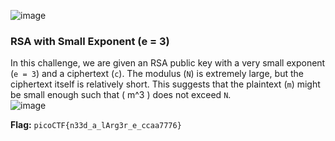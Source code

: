 ![image](https://github.com/user-attachments/assets/dd599f3b-43d8-4e16-a075-83b3ca30cb77)
### RSA with Small Exponent (e = 3)
In this challenge, we are given an RSA public key with a very small exponent (`e = 3`) and a ciphertext (`c`). The modulus (`N`) is extremely large, but the ciphertext itself is relatively short. This suggests that the plaintext (`m`) might be small enough such that \( m^3 \) does not exceed `N`.  
![image](https://github.com/user-attachments/assets/3a457f5e-8f24-429e-bffb-02d06b3c760d)




**Flag:** `picoCTF{n33d_a_lArg3r_e_ccaa7776}`  


